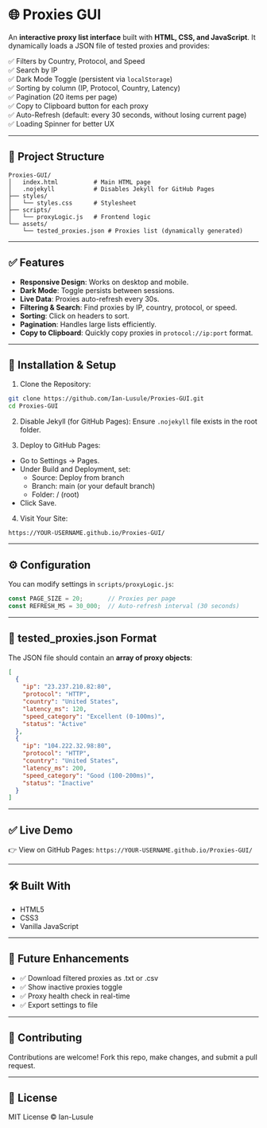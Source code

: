 
# 🌐 Proxies GUI

An **interactive proxy list interface** built with **HTML, CSS, and JavaScript**. It dynamically loads a JSON file of tested proxies and provides:

✅ Filters by Country, Protocol, and Speed  
✅ Search by IP  
✅ Dark Mode Toggle (persistent via `localStorage`)  
✅ Sorting by column (IP, Protocol, Country, Latency)  
✅ Pagination (20 items per page)  
✅ Copy to Clipboard button for each proxy  
✅ Auto-Refresh (default: every 30 seconds, without losing current page)  
✅ Loading Spinner for better UX  

---

## 📂 Project Structure
```
Proxies-GUI/
│   index.html          # Main HTML page
│   .nojekyll           # Disables Jekyll for GitHub Pages
├── styles/
│   └── styles.css      # Stylesheet
├── scripts/
│   └── proxyLogic.js   # Frontend logic
└── assets/
    └── tested_proxies.json # Proxies list (dynamically generated)
```

---

## ✅ Features
- **Responsive Design**: Works on desktop and mobile.
- **Dark Mode**: Toggle persists between sessions.
- **Live Data**: Proxies auto-refresh every 30s.
- **Filtering & Search**: Find proxies by IP, country, protocol, or speed.
- **Sorting**: Click on headers to sort.
- **Pagination**: Handles large lists efficiently.
- **Copy to Clipboard**: Quickly copy proxies in `protocol://ip:port` format.

---

## 🔧 Installation & Setup

1. Clone the Repository:
```bash
git clone https://github.com/Ian-Lusule/Proxies-GUI.git
cd Proxies-GUI
```

2. Disable Jekyll (for GitHub Pages):
Ensure `.nojekyll` file exists in the root folder.

3. Deploy to GitHub Pages:
- Go to Settings → Pages.
- Under Build and Deployment, set:
  - Source: Deploy from branch
  - Branch: main (or your default branch)
  - Folder: / (root)
- Click Save.

4. Visit Your Site:
```
https://YOUR-USERNAME.github.io/Proxies-GUI/
```

---

## ⚙️ Configuration
You can modify settings in `scripts/proxyLogic.js`:
```javascript
const PAGE_SIZE = 20;       // Proxies per page
const REFRESH_MS = 30_000;  // Auto-refresh interval (30 seconds)
```

---

## 📄 tested_proxies.json Format
The JSON file should contain an **array of proxy objects**:
```json
[
  {
    "ip": "23.237.210.82:80",
    "protocol": "HTTP",
    "country": "United States",
    "latency_ms": 120,
    "speed_category": "Excellent (0-100ms)",
    "status": "Active"
  },
  {
    "ip": "104.222.32.98:80",
    "protocol": "HTTP",
    "country": "United States",
    "latency_ms": 200,
    "speed_category": "Good (100-200ms)",
    "status": "Inactive"
  }
]
```

---

## ✅ Live Demo
👉 View on GitHub Pages: `https://YOUR-USERNAME.github.io/Proxies-GUI/`

---

## 🛠 Built With
- HTML5
- CSS3
- Vanilla JavaScript

---

## 📌 Future Enhancements
- ✅ Download filtered proxies as .txt or .csv
- ✅ Show inactive proxies toggle
- ✅ Proxy health check in real-time
- ✅ Export settings to file

---

## 🤝 Contributing
Contributions are welcome! Fork this repo, make changes, and submit a pull request.

---

## 📜 License
MIT License © Ian-Lusule
